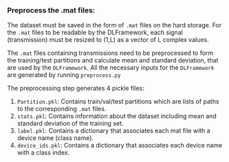 ### Preprocess the .mat files:
The dataset must be saved in the form of `.mat` files on the hard storage. For the `.mat` files to be readable by the DLFramework, each signal (transmission) must be resized to (1,L) as a vector of L complex values.

The `.mat` files containing transmissions need to be preprocessed to form the training/test partitions and calculate mean and standard deviation, that are used by the `DLFramework`. All the necessary inputs for the `DLFramework` are generated by running `preprocess.py`

The preprocessing step generates 4 pickle files:

1. `Partition.pkl`: Contains train/val/test partitions which are lists of paths to the corresponding `.mat` files.
2. `stats.pkl`: Contains information about the dataset including mean and standard deviation of the training set.
3. `label.pkl`: Contains a dictionary that associates each mat file with a device name (class name).
4. `device_ids.pkl`: Contains a dictionary that associates each device name with a class index.

